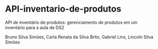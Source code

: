 # API-inventario-de-produtos
API de inventário de produtos: gerenciamento de produtos em um inventário para a aula de DS2

Bruno Silva Simões,
Carla Renata da Silva Brito,
Gabriel Lins,
Lincoln Silva Simões

